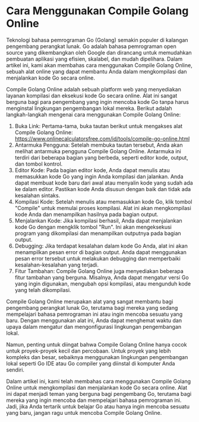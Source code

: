 Cara Menggunakan Compile Golang Online
======================================

Teknologi bahasa pemrograman Go (Golang) semakin populer di kalangan pengembang perangkat lunak. Go adalah bahasa pemrograman open source yang dikembangkan oleh Google dan dirancang untuk memudahkan pembuatan aplikasi yang efisien, skalabel, dan mudah dipelihara. Dalam artikel ini, kami akan membahas cara menggunakan Compile Golang Online, sebuah alat online yang dapat membantu Anda dalam mengkompilasi dan menjalankan kode Go secara online.

Compile Golang Online adalah sebuah platform web yang menyediakan layanan kompilasi dan eksekusi kode Go secara online. Alat ini sangat berguna bagi para pengembang yang ingin mencoba kode Go tanpa harus menginstal lingkungan pengembangan lokal mereka. Berikut adalah langkah-langkah mengenai cara menggunakan Compile Golang Online:

1. Buka Link: Pertama-tama, buka tautan berikut untuk mengakses alat Compile Golang Online: <https://www.onlinecalculatorsfree.com/id/tools/compile-go-online.html>
2. Antarmuka Pengguna: Setelah membuka tautan tersebut, Anda akan melihat antarmuka pengguna Compile Golang Online. Antarmuka ini terdiri dari beberapa bagian yang berbeda, seperti editor kode, output, dan tombol kontrol.
3. Editor Kode: Pada bagian editor kode, Anda dapat menulis atau memasukkan kode Go yang ingin Anda kompilasi dan jalankan. Anda dapat membuat kode baru dari awal atau menyalin kode yang sudah ada ke dalam editor. Pastikan kode Anda disusun dengan baik dan tidak ada kesalahan sintaks.
4. Kompilasi Kode: Setelah menulis atau memasukkan kode Go, klik tombol "Compile" untuk memulai proses kompilasi. Alat ini akan mengkompilasi kode Anda dan menampilkan hasilnya pada bagian output.
5. Menjalankan Kode: Jika kompilasi berhasil, Anda dapat menjalankan kode Go dengan mengklik tombol "Run". Ini akan mengeksekusi program yang dikompilasi dan menampilkan outputnya pada bagian output.
6. Debugging: Jika terdapat kesalahan dalam kode Go Anda, alat ini akan menampilkan pesan error di bagian output. Anda dapat menggunakan pesan error tersebut untuk melakukan debugging dan memperbaiki kesalahan-kesalahan yang terjadi.
7. Fitur Tambahan: Compile Golang Online juga menyediakan beberapa fitur tambahan yang berguna. Misalnya, Anda dapat mengatur versi Go yang ingin digunakan, mengubah opsi kompilasi, atau mengunduh kode yang telah dikompilasi.

Compile Golang Online merupakan alat yang sangat membantu bagi pengembang perangkat lunak Go, terutama bagi mereka yang sedang mempelajari bahasa pemrograman ini atau ingin mencoba sesuatu yang baru. Dengan menggunakan alat ini, Anda dapat menghemat waktu dan upaya dalam mengatur dan mengonfigurasi lingkungan pengembangan lokal.

Namun, penting untuk diingat bahwa Compile Golang Online hanya cocok untuk proyek-proyek kecil dan percobaan. Untuk proyek yang lebih kompleks dan besar, sebaiknya menggunakan lingkungan pengembangan lokal seperti Go IDE atau Go compiler yang diinstal di komputer Anda sendiri.

Dalam artikel ini, kami telah membahas cara menggunakan Compile Golang Online untuk mengkompilasi dan menjalankan kode Go secara online. Alat ini dapat menjadi teman yang berguna bagi pengembang Go, terutama bagi mereka yang ingin mencoba dan mempelajari bahasa pemrograman ini. Jadi, jika Anda tertarik untuk belajar Go atau hanya ingin mencoba sesuatu yang baru, jangan ragu untuk mencoba Compile Golang Online.